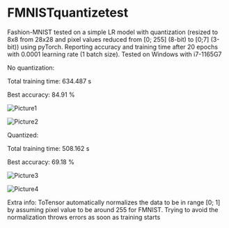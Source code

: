 # FMNISTquantizetest

Fashion-MNIST tested on a simple LR model with quantization (resized to 8x8 from 28x28 and pixel values reduced from [0; 255] (8-bit) to [0;7] (3-bit)) using pyTorch. Reporting accuracy and training time after 20 epochs with 0.0001 learning rate (1 batch size). Tested on Windows with i7-1165G7

No quantization:

Total training time: 634.487 s

Best accuracy: 84.91 %

![Picture1](https://user-images.githubusercontent.com/105780035/222964994-bbd02358-71c8-43fb-af37-85206a634f22.png)

![Picture2](https://user-images.githubusercontent.com/105780035/222965003-0fc589d5-9e89-45d4-8bd2-968893c2a11c.png)


Quantized:

Total training time: 508.162 s

Best accuracy: 69.18 %

![Picture3](https://user-images.githubusercontent.com/105780035/222965030-43a8cf88-923d-4f71-a720-4ff43283462e.png)

![Picture4](https://user-images.githubusercontent.com/105780035/222965032-6db8f990-8993-4e0b-9438-cf413d86bf33.png)

Extra info:
ToTensor automatically normalizes the data to be in range [0; 1] by assuming pixel value to be around 255 for FMNIST. Trying to avoid the normalization throws errors as soon as training starts
